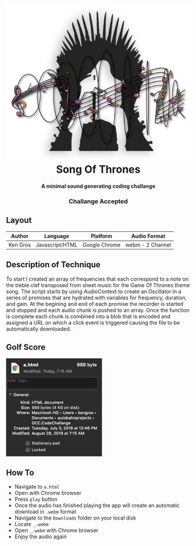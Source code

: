 
<h1 align="center">
  <br>
  <img src="./img/codeChallangeLogo.png" width=""></a>
  <br>
  Song Of Thrones
  <br>
</h1>

<h4 align="center">A minimal sound generating coding challange</h4>
<h3 align="center">Challange Accepted</h3>

## Layout

|Author         |Language         |Platform       |Audio Format      |
| :-----------: | :-------------: | :-----------: | :--------------: |
|Ken Gros       |Javascript/HTML  |Google Chrome  |webm - 2 Channel  |

## Description of Technique

To start I created an array of frequencies that each correspond to a note on the treble clef transposed from sheet music for the Game Of Thrones theme song. The script starts by using AudioContext to create an Oscillator in a series of promises that are hydrated with variables for frequency, duration, and gain. At the begining and end of each promise the recorder is started and stopped and each audio chunk is pushed to an array. Once the function is complete each chunk is combined into a blob that is encoded and assigned a URL on which a click event is triggered causing the file to be automatically downloaded.

## Golf Score

  <img src="./img/Screen Shot 2019-08-28 at 07.16.35 AM.png" alt="Markdownify" width=""></a>

  ## How To

* Navigate to `a.html`
* Open with Chrome browser
* Press `play` button
* Once the audio has finished playing the app will create an automatic download in `.webm` format
* Navigate to the `Downloads` folder on your local disk
* Locate `_.webm`
* Open `_.webm` with Chrome browser
* Enjoy the audio again
